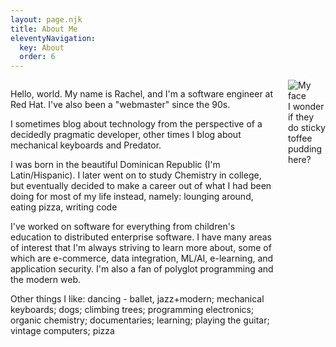 ```yaml
---
layout: page.njk
title: About Me
eleventyNavigation:
  key: About
  order: 6
---
```


<div class="columns">
<section class="column is-three-quarters">

Hello, world. My name is Rachel, and I'm a software engineer at Red Hat. I've also been a "webmaster" since the 90s.

I sometimes blog about technology from the perspective of a decidedly pragmatic developer, other times I blog about mechanical keyboards and Predator.

I was born in the beautiful Dominican Republic (I'm Latin/Hispanic). I later went on to study Chemistry in college, but eventually decided to make a career out of what I had been doing for most of my life instead, namely: lounging around, eating pizza, writing code

I've worked on software for everything from children's education to distributed enterprise software. I have many areas of interest that I'm always striving to learn more about, some of which are e-commerce, data integration, ML/AI, e-learning, and application security. I'm also a fan of polyglot programming and the modern web.

<p class="marquee">
   <span>
   Other things I like: dancing - ballet, jazz+modern; mechanical keyboards; dogs; climbing trees; programming electronics; organic chemistry; documentaries; learning; playing the guitar; vintage computers; pizza
   </span>
 </p>
</section>

<aside class="column">
<div class="picture">
<div class="picture__border">
<img loading="lazy" src="/img/photos/rachel-cropped.jpg" alt="My face">
<figcaption>I wonder if they do sticky toffee pudding here?</figcaption>
</div>
</div>
</aside>
</div>


